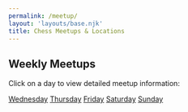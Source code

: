 ```yaml
---
permalink: /meetup/
layout: 'layouts/base.njk'
title: Chess Meetups & Locations
---
```


<section class="px-4 max-w-3xl">
  <!-- Heading -->
  <h2 class="text-center text-xl md:text-2xl font-semibold mb-3">
    Weekly Meetups
  </h2>
  <!-- Description -->
  <p class="text-center text-base md:text-lg mb-8">
    Click on a day to view detailed meetup information:
  </p>
  <!-- Button group -->
  <div class="flex flex-col text-[var(--reverse-text-color)] md:flex-row flex-wrap gap-3 mt-4 w-full max-w-lg justify-center">
    <a href="{{ '/meetup/wednesday/' | url }}" class="px-6 py-3 bg-indigo-900 hover:bg-indigo-500 rounded-full font-bold shadow-md transition">Wednesday</a>
    <a href="{{ '/meetup/thursday/' | url }}" class="px-6 py-3 bg-indigo-900 hover:bg-indigo-500 rounded-full font-bold shadow-md transition">Thursday</a>
    <a href="{{ '/meetup/friday/' | url }}" class="px-6 py-3 bg-indigo-900 hover:bg-indigo-500 rounded-full font-bold shadow-md transition">Friday</a>
    <a href="{{ '/meetup/saturday/' | url }}" class="px-6 py-3 bg-indigo-900 hover:bg-indigo-500 rounded-full font-bold shadow-md transition">Saturday</a>
    <a href="{{ '/meetup/sunday/' | url }}" class="px-6 py-3 bg-indigo-900 hover:bg-indigo-500 rounded-full font-bold shadow-md transition">Sunday</a>
  </div>
</section>
